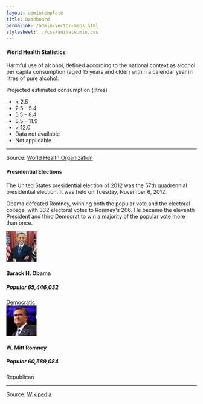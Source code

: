 ```yaml
---
layout: admintemplate
title: Dashboard
permalink: /admin/vector-maps.html
stylesheet: ../css/animate.min.css
---
```

<div class="layout-content-body">
          <div class="panel">
            <div class="panel-body">
              <div class="row gutter-xs">
                <div class="col-md-8 col-lg-9">
                  <div class="embed-responsive embed-responsive-4by3">
                    <div class="embed-responsive-item">
                      <div data-toggle="vector-map" data-map="world_en" data-background-color="null" data-color="#ffffff" data-enable-zoom="true" data-hover-opacity="0.7" data-normalize-function="polynomial" data-selected-color="#666666" data-show-tooltip="true" data-scale-colors='["#2cf0d9", "#098677"]' data-values='{ "us":8167, "cn":6724, "gb":6527, "br":6330, "it":6232, "jp":6035, "ru":5871, "fr":5658, "in":5494, "au":5133, "ca":4379, "de":4034, "kp":4887, "ar":4608, "mx":4018, "tr":2706, "za":2066, "sa":1624, "id":1902, "gd":656, "lb":656, "cm":640, "cz":640, "ke":640, "mr":640, "om":640, "sk":640, "as":623, "be":623, "eg":623, "ma":623, "me":623, "my":623, "nz":623, "tv":623, "ua":623, "dz":607, "fj":607, "er":590, "fm":590, "ie":590, "ml":590, "pw":590, "se":590, "sl":590, "ug":590, "bs":574, "mk":574, "mt":574, "sv":574, "sy":574, "tn":574, "ba":558, "cg":558, "gs":558, "bf":541, "ci":541, "ge":541, "lv":541, "ph":541, "sz":541, "am":525, "bb":525, "iq":525, "af":508, "az":508, "ee":508, "ad":492, "bt":492, "by":492, "ch":492, "et":492, "gh":492, "gy":492, "io":492, "kn":492, "np":492, "so":492, "bi":476, "bz":476, "gm":476, "ki":476, "mw":476, "tg":476, "cd":459, "cl":459, "cv":459, "do":459, "la":459, "sb":459, "st":459, "ck":443, "pg":443, "rs":443, "tl":443, "na":426, "ve":426, "ae":410, "at":410, "kh":410, "lc":410, "lr":410, "sc":410, "tz":410, "uz":410, "bd":394, "bw":394, "gt":394, "jm":394, "pa":394, "pl":394, "tm":394, "tw":394, "fi":377, "ir":377, "ly":377, "sr":377, "ec":361, "ga":361, "mc":361, "mh":361, "mn":361, "bh":344, "gw":344, "sd":344, "sn":344, "to":344, "bn":328, "cr":328, "dm":328, "kw":328, "mg":328, "pe":328, "py":328, "th":328, "bo":312, "hn":312, "hu":312, "ng":312, "no":312, "pt":312, "al":295, "ao":295, "lt":295, "mm":295, "mu":295, "mv":295, "ne":295, "ni":295, "ss":295, "tt":295, "ws":295, "lu":279, "md":279, "si":279, "bg":262, "dk":262, "gn":262, "ht":262, "km":262, "vc":262, "vu":262, "zw":262, "cf":246, "cu":246, "cy":246, "gr":246, "nu":246, "rw":246, "sm":246, "tj":246, "vn":246, "ag":230, "bj":230, "pk":230, "ro":230, "ye":230, "co":213, "hr":213, "il":213, "kz":213, "qa":213, "gq":197, "jo":197, "mz":197, "sg":197, "td":197, "zm":197, "dj":180, "is":180, "kg":180, "lk":180, "nl":180, "nr":180, "uy":180, "es":164, "ls":164 }' style="height: 100%; width: 100%"></div>
                    </div>
                  </div>
                </div>
                <div class="col-md-4 col-lg-3">
                  <h4>World Health Statistics</h4>
                  <p>Harmful use of alcohol, defined according to the national context as alcohol per capita consumption (aged 15 years and older) within a calendar year in litres of pure alcohol.</p>
                  <p></p>
                  <p>Projected estimated consumption (litres)</p>
                  <ul class="list-unstyled">
                    <li>
                      <span class="icon icon-square icon-fw" style="color: #b2dfdb"></span>&lt; 2.5</li>
                    <li>
                      <span class="icon icon-square icon-fw" style="color: #4db6ac"></span>2.5 – 5.4</li>
                    <li>
                      <span class="icon icon-square icon-fw" style="color: #009688"></span>5.5 – 8.4</li>
                    <li>
                      <span class="icon icon-square icon-fw" style="color: #00796b"></span>8.5 – 11.9</li>
                    <li>
                      <span class="icon icon-square icon-fw" style="color: #004d40"></span>&gt; 12.0</li>
                    <li>
                      <span class="icon icon-square-o icon-fw"></span>Data not available</li>
                    <li>
                      <span class="icon icon-square-o icon-fw"></span>Not applicable</li>
                  </ul>
                  <hr>
                  <p>Source: <a href="http://www.who.int/gho/publications/en/" target="_blank">World Health Organization</a></p>
                </div>
              </div>
            </div>
          </div>
          <div class="panel">
            <div class="panel-body">
              <div class="row gutter-xs">
                <div class="col-md-8 col-lg-9">
                  <div class="embed-responsive embed-responsive-4by3">
                    <div class="embed-responsive-item">
                      <div data-toggle="vector-map" data-map="usa_en" data-background-color="null" data-color="#ffffff" data-enable-zoom="true" data-hover-opacity="0.7" data-normalize-function="polynomial" data-selected-color="#666666" data-show-tooltip="true" data-colors='{"ak":"#e74c3c","al":"#e74c3c","ar":"#e74c3c","az":"#e74c3c","ca":"#2980b9","co":"#2980b9","ct":"#2980b9","dc":"#2980b9","de":"#2980b9","fl":"#2980b9","ga":"#e74c3c","hi":"#2980b9","ia":"#2980b9","id":"#e74c3c","il":"#2980b9","in":"#e74c3c","ks":"#e74c3c","ky":"#e74c3c","la":"#e74c3c","ma":"#2980b9","md":"#2980b9","me":"#2980b9","mi":"#2980b9","mn":"#2980b9","mo":"#e74c3c","ms":"#e74c3c","mt":"#e74c3c","nc":"#e74c3c","nd":"#e74c3c","ne":"#e74c3c","nh":"#2980b9","nj":"#2980b9","nm":"#2980b9","nv":"#2980b9","ny":"#2980b9","oh":"#2980b9","ok":"#e74c3c","or":"#2980b9","pa":"#2980b9","ri":"#2980b9","sc":"#e74c3c","sd":"#e74c3c","tn":"#e74c3c","tx":"#e74c3c","ut":"#e74c3c","va":"#2980b9","vt":"#2980b9","wa":"#2980b9","wi":"#2980b9","wv":"#e74c3c","wy":"#e74c3c"}' style="height: 100%; width: 100%"></div>
                    </div>
                  </div>
                </div>
                <div class="col-md-4 col-lg-3">
                  <h4>Presidential Elections</h4>
                  <p>The United States presidential election of 2012 was the 57th quadrennial presidential election. It was held on Tuesday, November 6, 2012.</p>
                  <p>Obama defeated Romney, winning both the popular vote and the electoral college, with 332 electoral votes to Romney's 206. He became the eleventh President and third Democrat to win a majority of the popular vote more than once.</p>
                  <div class="row">
                    <div class="col-sm-6 col-md-12 m-y">
                      <div class="media">
                        <div class="media-left media-middle">
                          <img class="circle" width="80" height="80" src="../img/3353100198.jpg" alt="Barack H. Obama">
                        </div>
                        <div class="media-body media-middle">
                          <h4 class="media-heading">Barack H. Obama</h4>
                          <h5 class="media-heading">Popular 65,446,032</h5>
                          <span class="media-text">
                            <span class="democratic" style="color: #2980b9">
                              <span class="icon icon-square icon-fw"></span>
                            </span>
                            Democratic
                          </span>
                        </div>
                      </div>
                    </div>
                    <div class="col-sm-6 col-md-12 m-y">
                      <div class="media">
                        <div class="media-left media-middle">
                          <img class="circle" width="80" height="80" src="../img/3476962581.jpg" alt="W. Mitt Romney">
                        </div>
                        <div class="media-body media-middle">
                          <h4 class="media-heading">W. Mitt Romney</h4>
                          <h5 class="media-heading">Popular 60,589,084</h5>
                          <span class="media-text">
                            <span class="republican" style="color: #e74c3c">
                              <span class="icon icon-square icon-fw"></span>
                            </span>
                            Republican
                          </span>
                        </div>
                      </div>
                    </div>
                  </div>
                  <hr>
                  <p>Source: <a href="https://en.wikipedia.org/wiki/United_States_presidential_election,_2012/" target="_blank">Wikipedia</a></p>
                </div>
              </div>
            </div>
          </div>
        </div>